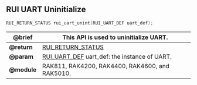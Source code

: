 ## RUI UART Uninitialize

```c
RUI_RETURN_STATUS rui_uart_unint(RUI_UART_DEF uart_def);
```

| **@brief**  | This API is used to uninitialize UART.                        |
| ----------- | ------------------------------------------------------------- |
| **@return** | [RUI_RETURN_STATUS](../#rui-return-status)                    |
| **@param**  | [RUI_UART_DEF](#rui-uart-def) uart_def: the instance of UART. |
| **@module** | RAK811, RAK4200, RAK4400, RAK4600, and RAK5010.               |
